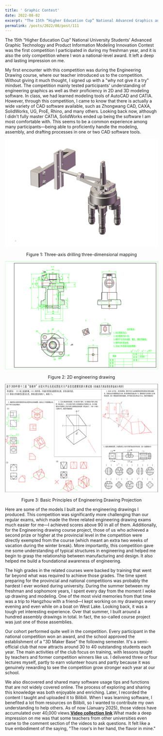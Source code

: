 ```yaml
---
title: ' Graphic Contest'
date: 2022-08-02
excerpt: "The 15th “Higher Education Cup” National Advanced Graphics and Product Information Modeling Innovation Competition  [more](/posts/2022/08/post/111)"
permalink: /posts/2022/08/post/111
---
```

The 15th “Higher Education Cup” National University Students’ Advanced Graphic Technology and Product Information Modeling Innovation Contest was the first competition I participated in during my freshman year, and it is also the only competition where I won a national-level award. It left a deep and lasting impression on me.

My first encounter with this competition was during the Engineering Drawing course, where our teacher introduced us to the competition. Without giving it much thought, I signed up with a "why not give it a try" mindset. The competition mainly tested participants' understanding of engineering graphics as well as their proficiency in 2D and 3D modeling software. In class, we had learned modeling tools of AutoCAD and CATIA. However, through this competition, I came to know that there is actually a wide variety of CAD software available, such as Zhongwang CAD, CAXA, SolidWorks, UG, ProE, Rhino, and many others. Looking back now, although I didn't fully master CATIA, SolidWorks ended up being the software I am most comfortable with. This seems to be a common experience among many participants—being able to proficiently handle the modeling, assembly, and drafting processes in one or two CAD software tools.

![三维制图](/assets/images/三维制图.png)

<center>Figure 1: Three-axis drilling three-dimensional mapping</center>

![二维工程图绘制](/assets/images/二维工程图绘制.png)

<center>Figure 2: 2D engineering drawing</center>

![工程制图投影基础](/assets/images/工程制图投影基础.png)

<center>Figure 3: Basic Principles of Engineering Drawing Projection</center>

Here are some of the models I built and the engineering drawings I produced. This competition was significantly more challenging than our regular exams, which made the three related engineering drawing exams much easier for me—I achieved scores above 90 in all of them. Additionally, for the Engineering drawing course project, those of us who achieved a second prize or higher at the provincial level in the competition were directly exempted from the course (which meant an extra two weeks of vacation during the winter break). More importantly, this competition gave me some understanding of typical structures in engineering and helped me begin to grasp the relationship between manufacturing and design. It also helped me build a foundational awareness of engineering.

The high grades in the related courses were backed by training that went far beyond what was required to achieve those grades. The time spent preparing for the provincial and national competitions was probably the hardest I ever worked during university. During the summer between my freshman and sophomore years, I spent every day from the moment I woke up drawing and modeling. One of the most vivid memories from that time was a trip to Hangzhou with a friend—I kept working on my drawings every evening and even while on a boat on West Lake. Looking back, it was a tough yet interesting experience. Over that summer, I built around a hundred assembly drawings in total. In fact, the so-called course project was just one of those assemblies.

Our cohort performed quite well in the competition. Every participant in the national competition won an award, and the school approved the establishment of a "3D Maker Base" the following semester. It's a semi-official club that now attracts around 30 to 40 outstanding students each year. The main activities of the club focus on training, with lessons taught by teachers and former competition winners like us. I delivered three or four lectures myself, partly to earn volunteer hours and partly because it was genuinely rewarding to see the competition grow stronger each year at our school.

We also discovered and shared many software usage tips and functions that are not widely covered online. The process of exploring and sharing this knowledge was both enjoyable and enriching. Later, I recorded the content I taught and uploaded it to Bilibili. When I was learning software, I benefited a lot from resources on Bilibili, so I wanted to contribute my own understanding to help others. As of now (January 2025), those videos have accumulated over 40,000 views.[**Video collection link**](https://space.bilibili.com/1330787288/channel/collectiondetail?sid=4448394&spm_id_from=333.788.0.0).What made a deep impression on me was that some teachers from other universities even came to the comment section of the videos to ask questions. It felt like a true embodiment of the saying, "The rose's in her hand, the flavor in mine."

